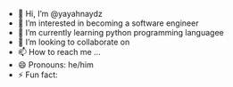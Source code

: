 - 👋 Hi, I’m @yayahnaydz
- 👀 I’m interested in becoming a software engineer
- 🌱 I’m currently learning python programming languagee
- 💞️ I’m looking to collaborate on 
- 📫 How to reach me ...
- 😄 Pronouns: he/him
- ⚡ Fun fact:

<!---
yayahnaydz/yayahnaydz is a ✨ special ✨ repository because its `README.md` (this file) appears on your GitHub profile.
You can click the Preview link to take a look at your changes.
--->
